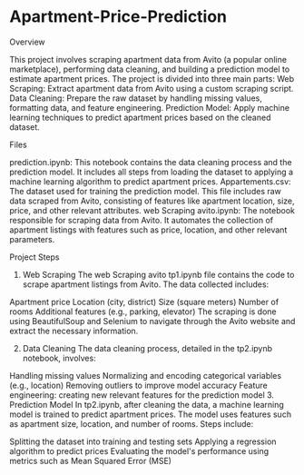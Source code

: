 # Apartment-Price-Prediction

Overview

This project involves scraping apartment data from Avito (a popular online marketplace), performing data cleaning, and building a prediction model to estimate apartment prices. The project is divided into three main parts:
Web Scraping: Extract apartment data from Avito using a custom scraping script.
Data Cleaning: Prepare the raw dataset by handling missing values, formatting data, and feature engineering.
Prediction Model: Apply machine learning techniques to predict apartment prices based on the cleaned dataset.

Files

prediction.ipynb: This notebook contains the data cleaning process and the prediction model. It includes all steps from loading the dataset to applying a machine learning algorithm to predict apartment prices.
Appartements.csv: The dataset used for training the prediction model. This file includes raw data scraped from Avito, consisting of features like apartment location, size, price, and other relevant attributes.
web Scraping avito.ipynb: The notebook responsible for scraping data from Avito. It automates the collection of apartment listings with features such as price, location, and other relevant parameters.

Project Steps
1. Web Scraping
The web Scraping avito tp1.ipynb file contains the code to scrape apartment listings from Avito. The data collected includes:

Apartment price
Location (city, district)
Size (square meters)
Number of rooms
Additional features (e.g., parking, elevator)
The scraping is done using BeautifulSoup and Selenium to navigate through the Avito website and extract the necessary information.

2. Data Cleaning
The data cleaning process, detailed in the tp2.ipynb notebook, involves:

Handling missing values
Normalizing and encoding categorical variables (e.g., location)
Removing outliers to improve model accuracy
Feature engineering: creating new relevant features for the prediction model
3. Prediction Model
In tp2.ipynb, after cleaning the data, a machine learning model is trained to predict apartment prices. The model uses features such as apartment size, location, and number of rooms. Steps include:

Splitting the dataset into training and testing sets
Applying a regression algorithm to predict prices
Evaluating the model's performance using metrics such as Mean Squared Error (MSE)
